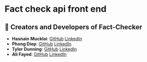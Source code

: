 # Fact check api front end

## 🧑 Creators and Developers of Fact-Checker
* **Hasnain Mucklai**: [GitHub](https://github.com/Hasnain7861) [LinkedIn](https://www.linkedin.com/in/hasnainmucklai/)
* **Phong Diep**: [GitHub](https://github.com/PhongDiep2003) [LinkedIn](https://www.linkedin.com/in/here/)
* **Tyler Dunning**: [GitHub](https://github.com/Tyler-Dunning) [LinkedIn](https://www.linkedin.com/in/here/)
* **Ali Fayed**: [GitHub](https://github.com/alifayed02) [LinkedIn](https://www.linkedin.com/in/here/)
